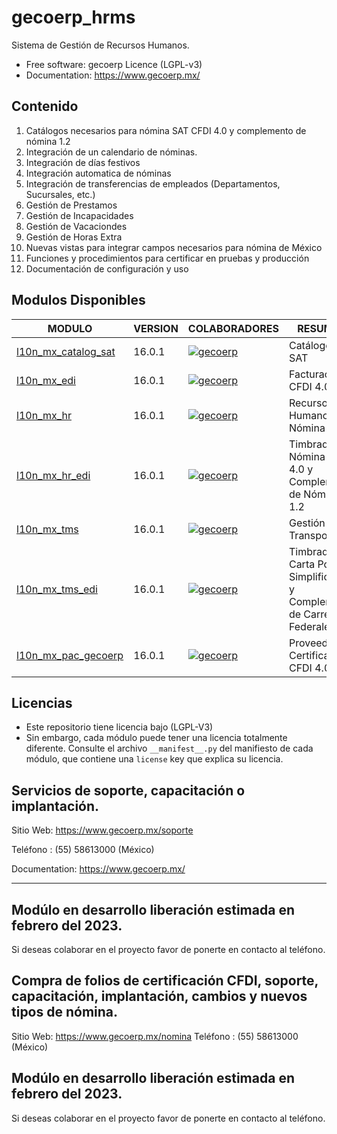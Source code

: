 # gecoerp_hrms
Sistema de Gestión de Recursos Humanos.

* Free software: gecoerp Licence (LGPL-v3)
* Documentation: https://www.gecoerp.mx/

## Contenido
1. Catálogos necesarios para nómina SAT CFDI 4.0 y complemento de nómina 1.2
2. Integración de un calendario de nóminas.
3. Integración de días festivos
4. Integración automatica de nóminas
5. Integración de transferencias de empleados (Departamentos, Sucursales, etc.)
6. Gestión de Prestamos
7. Gestión de Incapacidades
8. Gestión de Vacaciondes
9. Gestión de Horas Extra
10. Nuevas vistas para integrar campos necesarios para nómina de México
11. Funciones y procedimientos para certificar en pruebas y producción
12. Documentación de configuración y uso

[//]: # (addons)

## Modulos Disponibles
| MODULO | VERSION | COLABORADORES | RESUMEN | LICENCIA |
| ------ | ------ | ------ | ------ | ------ |
| [l10n_mx_catalog_sat](l10n_mx_catalog_sat/) | 16.0.1 | [![gecoerp](https://github.com/gecoerp.png?size=30px)](https://github.com/gecoerp) | Catálogos SAT | [OPL-1](https://www.gnu.org/licenses/license-list.html#OpenContentL) |
| [l10n_mx_edi](l10n_mx_edi/) | 16.0.1 | [![gecoerp](https://github.com/gecoerp.png?size=30px)](https://github.com/gecoerp) | Facturación CFDI 4.0 | [OPL-1](https://www.gnu.org/licenses/license-list.html#OpenContentL) |
| [l10n_mx_hr](l10n_mx_hr/) | 16.0.1 | [![gecoerp](https://github.com/gecoerp.png?size=30px)](https://github.com/gecoerp) | Recursos Humanos y Nómina | [OPL-1](https://www.gnu.org/licenses/license-list.html#OpenContentL) |
| [l10n_mx_hr_edi](l10n_mx_hr_edi/) | 16.0.1 | [![gecoerp](https://github.com/gecoerp.png?size=30px)](https://github.com/gecoerp) | Timbrado de Nómina CFDI 4.0 y Complemento de Nómina 1.2 | [OPL-1](https://www.gnu.org/licenses/license-list.html#OpenContentL) |
| [l10n_mx_tms](l10n_mx_tms/) | 16.0.1 | [![gecoerp](https://github.com/gecoerp.png?size=30px)](https://github.com/gecoerp) | Gestión de Transporte | [OPL-1](https://www.gnu.org/licenses/license-list.html#OpenContentL) |
| [l10n_mx_tms_edi](l10n_mx_tms_edi/) | 16.0.1 | [![gecoerp](https://github.com/gecoerp.png?size=30px)](https://github.com/gecoerp) | Timbrado de Carta Porte Simplificada y Complemento de Carreteras Federales | [OPL-1](https://www.gnu.org/licenses/license-list.html#OpenContentL) |
| [l10n_mx_pac_gecoerp](l10n_mx_pac_gecoerp/) | 16.0.1 | [![gecoerp](https://github.com/gecoerp.png?size=30px)](https://github.com/gecoerp) | Proveedor de Certificación CFDI 4.0 | [OPL-1](https://www.gnu.org/licenses/license-list.html#OpenContentL) |

[//]: # (end addons)

## Licencias
* Este repositorio tiene licencia bajo (LGPL-V3)
* Sin embargo, cada módulo puede tener una licencia totalmente diferente. Consulte el archivo `__manifest__.py` del manifiesto de cada módulo, que contiene una `license` key que explica su licencia.

## Servicios de soporte, capacitación o implantación.
Sitio Web: https://www.gecoerp.mx/soporte

Teléfono : (55) 58613000 (México)

Documentation: https://www.gecoerp.mx/

----
## Modúlo en desarrollo liberación estimada en febrero del 2023.
Si deseas colaborar en el proyecto favor de ponerte en contacto al teléfono. 






## Compra de folios de certificación CFDI, soporte, capacitación, implantación, cambios y nuevos tipos de nómina.
Sitio Web: https://www.gecoerp.mx/nomina
Teléfono : (55) 58613000 (México)

## Modúlo en desarrollo liberación estimada en febrero del 2023.
Si deseas colaborar en el proyecto favor de ponerte en contacto al teléfono. 

